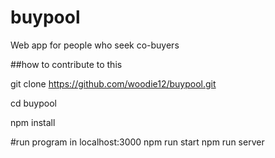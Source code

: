 # buypool
Web app for people who seek co-buyers

##how to contribute to this 

git clone https://github.com/woodie12/buypool.git

cd buypool

npm install

#run program in localhost:3000
npm run start
npm run server


